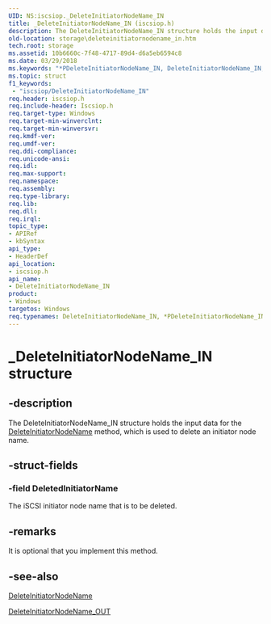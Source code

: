 ```yaml
---
UID: NS:iscsiop._DeleteInitiatorNodeName_IN
title: _DeleteInitiatorNodeName_IN (iscsiop.h)
description: The DeleteInitiatorNodeName_IN structure holds the input data for the DeleteInitiatorNodeName method, which is used to delete an initiator node name.
old-location: storage\deleteinitiatornodename_in.htm
tech.root: storage
ms.assetid: 10b6660c-7f48-4717-89d4-d6a5eb6594c8
ms.date: 03/29/2018
ms.keywords: "*PDeleteInitiatorNodeName_IN, DeleteInitiatorNodeName_IN, DeleteInitiatorNodeName_IN structure [Storage Devices], PDeleteInitiatorNodeName_IN, PDeleteInitiatorNodeName_IN structure pointer [Storage Devices], _DeleteInitiatorNodeName_IN, iscsiop/DeleteInitiatorNodeName_IN, iscsiop/PDeleteInitiatorNodeName_IN, storage.deleteinitiatornodename_in, structs-iSCSI_2b687a5a-17af-4eda-b48f-8e7ca06024f2.xml"
ms.topic: struct
f1_keywords:
 - "iscsiop/DeleteInitiatorNodeName_IN"
req.header: iscsiop.h
req.include-header: Iscsiop.h
req.target-type: Windows
req.target-min-winverclnt: 
req.target-min-winversvr: 
req.kmdf-ver: 
req.umdf-ver: 
req.ddi-compliance: 
req.unicode-ansi: 
req.idl: 
req.max-support: 
req.namespace: 
req.assembly: 
req.type-library: 
req.lib: 
req.dll: 
req.irql: 
topic_type:
- APIRef
- kbSyntax
api_type:
- HeaderDef
api_location:
- iscsiop.h
api_name:
- DeleteInitiatorNodeName_IN
product:
- Windows
targetos: Windows
req.typenames: DeleteInitiatorNodeName_IN, *PDeleteInitiatorNodeName_IN
---
```


# _DeleteInitiatorNodeName_IN structure


## -description


The DeleteInitiatorNodeName_IN structure holds the input data for the <a href="https://docs.microsoft.com/windows-hardware/drivers/storage/deleteinitiatornodename">DeleteInitiatorNodeName</a> method, which is used to delete an initiator node name.


## -struct-fields




### -field DeletedInitiatorName

The iSCSI initiator node name that is to be deleted.


## -remarks



It is optional that you implement this method.




## -see-also




<a href="https://docs.microsoft.com/windows-hardware/drivers/storage/deleteinitiatornodename">DeleteInitiatorNodeName</a>



<a href="https://docs.microsoft.com/windows-hardware/drivers/ddi/iscsiop/ns-iscsiop-_deleteinitiatornodename_out">DeleteInitiatorNodeName_OUT</a>
 

 

